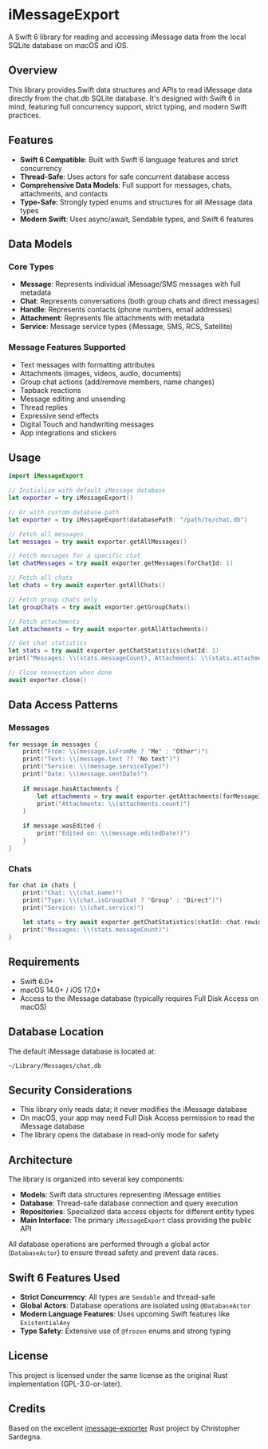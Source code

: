 # iMessageExport

A Swift 6 library for reading and accessing iMessage data from the local SQLite database on macOS and iOS.

## Overview

This library provides Swift data structures and APIs to read iMessage data directly from the chat.db SQLite database. It's designed with Swift 6 in mind, featuring full concurrency support, strict typing, and modern Swift practices.

## Features

- **Swift 6 Compatible**: Built with Swift 6 language features and strict concurrency
- **Thread-Safe**: Uses actors for safe concurrent database access
- **Comprehensive Data Models**: Full support for messages, chats, attachments, and contacts
- **Type-Safe**: Strongly typed enums and structures for all iMessage data types
- **Modern Swift**: Uses async/await, Sendable types, and Swift 6 features

## Data Models

### Core Types

- **Message**: Represents individual iMessage/SMS messages with full metadata
- **Chat**: Represents conversations (both group chats and direct messages)
- **Handle**: Represents contacts (phone numbers, email addresses)
- **Attachment**: Represents file attachments with metadata
- **Service**: Message service types (iMessage, SMS, RCS, Satellite)

### Message Features Supported

- Text messages with formatting attributes
- Attachments (images, videos, audio, documents)
- Group chat actions (add/remove members, name changes)
- Tapback reactions
- Message editing and unsending
- Thread replies
- Expressive send effects
- Digital Touch and handwriting messages
- App integrations and stickers

## Usage

```swift
import iMessageExport

// Initialize with default iMessage database
let exporter = try iMessageExport()

// Or with custom database path
let exporter = try iMessageExport(databasePath: "/path/to/chat.db")

// Fetch all messages
let messages = try await exporter.getAllMessages()

// Fetch messages for a specific chat
let chatMessages = try await exporter.getMessages(forChatId: 1)

// Fetch all chats
let chats = try await exporter.getAllChats()

// Fetch group chats only
let groupChats = try await exporter.getGroupChats()

// Fetch attachments
let attachments = try await exporter.getAllAttachments()

// Get chat statistics
let stats = try await exporter.getChatStatistics(chatId: 1)
print("Messages: \\(stats.messageCount), Attachments: \\(stats.attachmentCount)")

// Close connection when done
await exporter.close()
```

## Data Access Patterns

### Messages

```swift
for message in messages {
    print("From: \\(message.isFromMe ? "Me" : "Other")")
    print("Text: \\(message.text ?? "No text")")
    print("Service: \\(message.serviceType)")
    print("Date: \\(message.sentDate)")
    
    if message.hasAttachments {
        let attachments = try await exporter.getAttachments(forMessageId: message.rowid)
        print("Attachments: \\(attachments.count)")
    }
    
    if message.wasEdited {
        print("Edited on: \\(message.editedDate!)")
    }
}
```

### Chats

```swift
for chat in chats {
    print("Chat: \\(chat.name)")
    print("Type: \\(chat.isGroupChat ? "Group" : "Direct")")
    print("Service: \\(chat.service)")
    
    let stats = try await exporter.getChatStatistics(chatId: chat.rowid)
    print("Messages: \\(stats.messageCount)")
}
```

## Requirements

- Swift 6.0+
- macOS 14.0+ / iOS 17.0+
- Access to the iMessage database (typically requires Full Disk Access on macOS)

## Database Location

The default iMessage database is located at:
```
~/Library/Messages/chat.db
```

## Security Considerations

- This library only reads data; it never modifies the iMessage database
- On macOS, your app may need Full Disk Access permission to read the iMessage database
- The library opens the database in read-only mode for safety

## Architecture

The library is organized into several key components:

- **Models**: Swift data structures representing iMessage entities
- **Database**: Thread-safe database connection and query execution
- **Repositories**: Specialized data access objects for different entity types
- **Main Interface**: The primary `iMessageExport` class providing the public API

All database operations are performed through a global actor (`DatabaseActor`) to ensure thread safety and prevent data races.

## Swift 6 Features Used

- **Strict Concurrency**: All types are `Sendable` and thread-safe
- **Global Actors**: Database operations are isolated using `@DatabaseActor`
- **Modern Language Features**: Uses upcoming Swift features like `ExistentialAny`
- **Type Safety**: Extensive use of `@frozen` enums and strong typing

## License

This project is licensed under the same license as the original Rust implementation (GPL-3.0-or-later).

## Credits

Based on the excellent [imessage-exporter](https://github.com/ReagentX/imessage-exporter) Rust project by Christopher Sardegna.